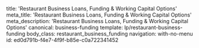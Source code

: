 title: 'Restaurant Business Loans, Funding & Working Capital Options'
meta_title: 'Restaurant Business Loans, Funding & Working Capital Options'
meta_description: 'Restaurant Business Loans, Funding & Working Capital Options'
canonical: business-funding
template: lp/restaurant-business-funding
body_class: restaurant_business_funding
navigation: with-no-menu
id: ed0d791b-f4e7-4f9f-b85e-c0a722341452
